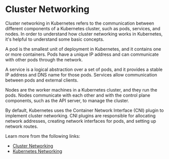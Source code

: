 # Cluster Networking

Cluster networking in Kubernetes refers to the communication between different components of a Kubernetes cluster, such as pods, services, and nodes. In order to understand how cluster networking works in Kubernetes, it's helpful to understand some basic concepts.

A pod is the smallest unit of deployment in Kubernetes, and it contains one or more containers. Pods have a unique IP address and can communicate with other pods through the network.

A service is a logical abstraction over a set of pods, and it provides a stable IP address and DNS name for those pods. Services allow communication between pods and external clients.

Nodes are the worker machines in a Kubernetes cluster, and they run the pods. Nodes communicate with each other and with the control plane components, such as the API server, to manage the cluster.

By default, Kubernetes uses the Container Network Interface (CNI) plugin to implement cluster networking. CNI plugins are responsible for allocating network addresses, creating network interfaces for pods, and setting up network routes.

Learn more from the following links:

- [Cluster Networking](https://kubernetes.io/docs/concepts/cluster-administration/networking/)
- [Kubernetes Networking](https://www.youtube.com/watch?v=OaXWwBLqugk)